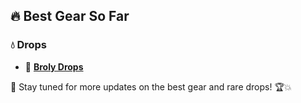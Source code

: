 ## 🔥 **Best Gear So Far**  

### 💧 **Drops**  
- 📜 **[Broly Drops](Broly%20Drops.canvas)**  

🔹 Stay tuned for more updates on the best gear and rare drops! 🏆💥  
